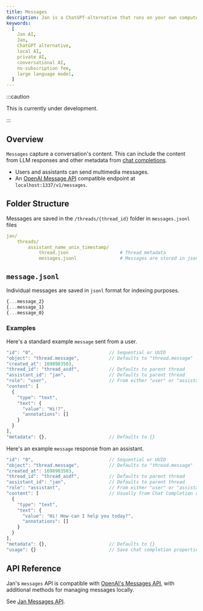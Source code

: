```yaml
---
title: Messages
description: Jan is a ChatGPT-alternative that runs on your own computer, with a local API server.
keywords:
  [
    Jan AI,
    Jan,
    ChatGPT alternative,
    local AI,
    private AI,
    conversational AI,
    no-subscription fee,
    large language model,
  ]
---
```


:::caution

This is currently under development.

:::

## Overview

`Messages` capture a conversation's content. This can include the content from LLM responses and other metadata from [chat completions](/specs/chats).

- Users and assistants can send multimedia messages.
- An [OpenAI Message API](https://platform.openai.com/docs/api-reference/messages) compatible endpoint at `localhost:1337/v1/messages`.

## Folder Structure

Messages are saved in the `/threads/{thread_id}` folder in `messages.jsonl` files

```yaml
jan/
    threads/
        assistant_name_unix_timestamp/
            thread.json                   # Thread metadata
            messages.jsonl                # Messages are stored in jsonl format
```

## `message.jsonl`

Individual messages are saved in `jsonl` format for indexing purposes.

```js
{...message_2}
{...message_1}
{...message_0}
```

### Examples

Here's a standard example `message` sent from a user.

```js
"id": "0",                            // Sequential or UUID
"object": "thread.message",           // Defaults to "thread.message"
"created_at": 1698983503,
"thread_id": "thread_asdf",           // Defaults to parent thread
"assistant_id": "jan",                // Defaults to parent thread
"role": "user",                       // From either "user" or "assistant"
"content": [
  {
    "type": "text",
    "text": {
      "value": "Hi!?",
      "annotations": []
    }
  }
],
"metadata": {},                       // Defaults to {}
```

Here's an example `message` response from an assistant.

```js
"id": "0",                            // Sequential or UUID
"object": "thread.message",           // Defaults to "thread.message"
"created_at": 1698983503,
"thread_id": "thread_asdf",           // Defaults to parent thread
"assistant_id": "jan",                // Defaults to parent thread
"role": "assistant",                  // From either "user" or "assistant"
"content": [                          // Usually from Chat Completion obj
  {
    "type": "text",
    "text": {
      "value": "Hi! How can I help you today?",
      "annotations": []
    }
  }
],
"metadata": {},                       // Defaults to {}
"usage": {}                           // Save chat completion properties https://platform.openai.com/docs/api-reference/chat/object
```

## API Reference

Jan's `messages` API is compatible with [OpenAI's Messages API](https://platform.openai.com/docs/api-reference/messages), with additional methods for managing messages locally.

See [Jan Messages API](https://jan.ai/api-reference#tag/Messages).
